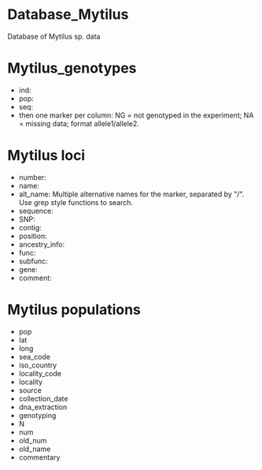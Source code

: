 # Database_Mytilus
Database of Mytilus sp. data

# Mytilus_genotypes

* ind:
* pop:
* seq:
* then one marker per column: 
	NG = not genotyped in the experiment; 
	NA = missing data; 
	format allele1/allele2.

# Mytilus loci


* number: 
* name: 
* alt_name: Multiple alternative names for the marker, separated by "/".
	Use grep style functions to search. 
* sequence: 
* SNP: 
* contig: 
* position: 
* ancestry_info: 
* func: 
* subfunc: 
* gene: 
* comment: 


# Mytilus populations

* pop
* lat
* long
* sea_code
* iso_country
* locality_code
* locality
* source
* collection_date
* dna_extraction
* genotyping
* N
* num
* old_num
* old_name
* commentary
